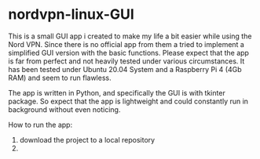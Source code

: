 # nordvpn-linux-GUI
This is a small GUI app i created to make my life a bit easier while using the Nord VPN. Since there is no official app from them a tried to implement a simplified GUI version with the basic functions. Please expect that the app is far from perfect and not heavily tested under various circumstances. It has been tested under Ubuntu 20.04 System and a Raspberry Pi 4 (4Gb RAM) and seem to run flawless.

The app is written in Python, and specifically the GUI is with tkinter package. So expect that the app is lightweight and could constantly run in background without even noticing.

How to run the app:
1. download the project to a local repository
2. 
